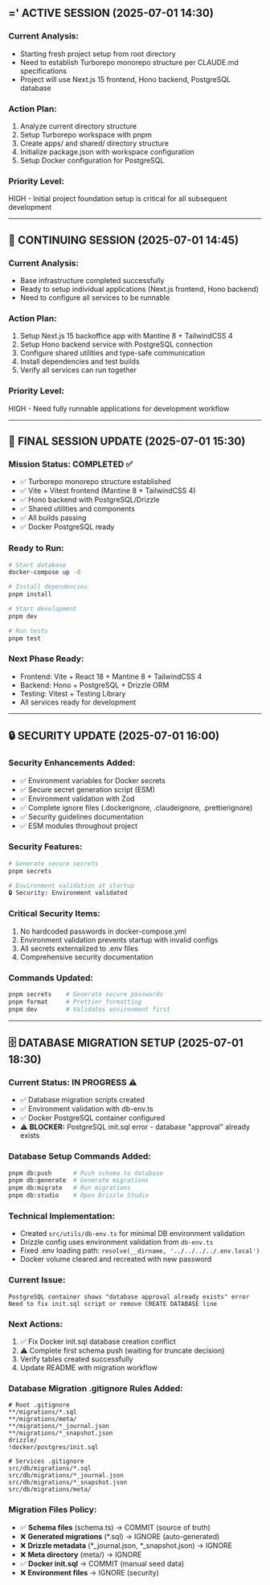 ## =' ACTIVE SESSION (2025-07-01 14:30)
### Current Analysis:
- Starting fresh project setup from root directory
- Need to establish Turborepo monorepo structure per CLAUDE.md specifications
- Project will use Next.js 15 frontend, Hono backend, PostgreSQL database

### Action Plan:
1. Analyze current directory structure
2. Setup Turborepo workspace with pnpm
3. Create apps/ and shared/ directory structure
4. Initialize package.json with workspace configuration
5. Setup Docker configuration for PostgreSQL

### Priority Level:
HIGH - Initial project foundation setup is critical for all subsequent development

---

## 🔧 CONTINUING SESSION (2025-07-01 14:45)
### Current Analysis:
- Base infrastructure completed successfully
- Ready to setup individual applications (Next.js frontend, Hono backend)
- Need to configure all services to be runnable

### Action Plan:
1. Setup Next.js 15 backoffice app with Mantine 8 + TailwindCSS 4
2. Setup Hono backend service with PostgreSQL connection
3. Configure shared utilities and type-safe communication
4. Install dependencies and test builds
5. Verify all services can run together

### Priority Level:
HIGH - Need fully runnable applications for development workflow

---

## 🎯 FINAL SESSION UPDATE (2025-07-01 15:30)
### Mission Status: COMPLETED ✅
- ✅ Turborepo monorepo structure established
- ✅ Vite + Vitest frontend (Mantine 8 + TailwindCSS 4)
- ✅ Hono backend with PostgreSQL/Drizzle
- ✅ Shared utilities and components
- ✅ All builds passing
- ✅ Docker PostgreSQL ready

### Ready to Run:
```bash
# Start database
docker-compose up -d

# Install dependencies
pnpm install

# Start development
pnpm dev

# Run tests
pnpm test
```

### Next Phase Ready:
- Frontend: Vite + React 18 + Mantine 8 + TailwindCSS 4
- Backend: Hono + PostgreSQL + Drizzle ORM
- Testing: Vitest + Testing Library
- All services ready for development

---

## 🔒 SECURITY UPDATE (2025-07-01 16:00)
### Security Enhancements Added:
- ✅ Environment variables for Docker secrets
- ✅ Secure secret generation script (ESM)
- ✅ Environment validation with Zod
- ✅ Complete ignore files (.dockerignore, .claudeignore, .prettierignore)
- ✅ Security guidelines documentation
- ✅ ESM modules throughout project

### Security Features:
```bash
# Generate secure secrets
pnpm secrets

# Environment validation at startup
🔒 Security: Environment validated
```

### Critical Security Items:
1. No hardcoded passwords in docker-compose.yml
2. Environment validation prevents startup with invalid configs
3. All secrets externalized to .env files
4. Comprehensive security documentation

### Commands Updated:
```bash
pnpm secrets    # Generate secure passwords
pnpm format     # Prettier formatting
pnpm dev        # Validates environment first
```

---

## 🗄️ DATABASE MIGRATION SETUP (2025-07-01 18:30)
### Current Status: IN PROGRESS ⚠️
- ✅ Database migration scripts created
- ✅ Environment validation with db-env.ts 
- ✅ Docker PostgreSQL container configured
- ⚠️ **BLOCKER:** PostgreSQL init.sql error - database "approval" already exists

### Database Setup Commands Added:
```bash
pnpm db:push      # Push schema to database
pnpm db:generate  # Generate migrations
pnpm db:migrate   # Run migrations
pnpm db:studio    # Open Drizzle Studio
```

### Technical Implementation:
- Created `src/utils/db-env.ts` for minimal DB environment validation
- Drizzle config uses environment validation from `db-env.ts`
- Fixed .env loading path: `resolve(__dirname, '../../../../.env.local')`
- Docker volume cleared and recreated with new password

### Current Issue:
```
PostgreSQL container shows "database approval already exists" error
Need to fix init.sql script or remove CREATE DATABASE line
```

### Next Actions:
1. ✅ Fix Docker init.sql database creation conflict
2. ⚠️ Complete first schema push (waiting for truncate decision)
3. Verify tables created successfully  
4. Update README with migration workflow

### Database Migration .gitignore Rules Added:
```gitignore
# Root .gitignore
**/migrations/*.sql
**/migrations/meta/
**/migrations/*_journal.json
**/migrations/*_snapshot.json
drizzle/
!docker/postgres/init.sql

# Services .gitignore  
src/db/migrations/*.sql
src/db/migrations/*_journal.json
src/db/migrations/*_snapshot.json
src/db/migrations/meta/
```

### Migration Files Policy:
- ✅ **Schema files** (schema.ts) → COMMIT (source of truth)
- ❌ **Generated migrations** (*.sql) → IGNORE (auto-generated)
- ❌ **Drizzle metadata** (*_journal.json, *_snapshot.json) → IGNORE
- ❌ **Meta directory** (meta/) → IGNORE  
- ✅ **Docker init.sql** → COMMIT (manual seed data)
- ❌ **Environment files** → IGNORE (security)